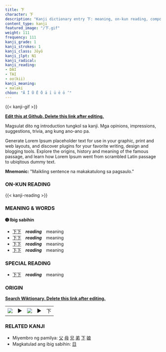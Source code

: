 ```yaml
---
title: 下
character: 下
description: "Kanji dictionary entry 下: meaning, on-kun reading, compounds, origin, related kanji"
content_type: kanji
featured_image: "/下.gif"
weight: 111
frequency: 111
kanji_grade: 1
kanji_strokes: 1
kanji_class: Jōyō
kanji_jlpt: N1
kanji_radical: 
kanji_reading: 
- DAI
- TAI
- oo(kii)
kanji_meaning:
- malaki
chōon: "Ā Ī Ū Ē Ō ā ī ū ē ō ’"
---
```

[//]: # (Don't edit the line below. Kanji animated GIF code is automatically generated.)
{{< kanji-gif >}}

[//]: # (Edit below this line.)

**[Edit this at Github. Delete this link after editing.](https://github.com/tim0g/tim/tree/main/content/kanji/下/index.md)**

Magsulat dito ng introduction tungkol sa kanji. Mga opinions, impressions, suggestions, trivia, ang kung ano-ano pa.

Generate Lorem Ipsum placeholder text for use in your graphic, print and web layouts, and discover plugins for your favorite writing, design and blogging tools. Explore the origins, history and meaning of the famous passage, and learn how Lorem Ipsum went from scrambled Latin passage to ubiqitous dummy text.
 
**Mnemonic:** "Maikling sentence na makakatulong sa pagsaulo."

### ON-KUN READING

[//]: # (Don't edit the line below. ON-KUN READING code is automatically generated.)
{{< kanji-reading >}}

### MEANING & WORDS

#### ➊ **Ibig sabihin**
  - [下](../下)[下](../下)　***reading***　meaning
  - [下](../下)[下](../下)　***reading***　meaning
  - [下](../下)[下](../下)　***reading***　meaning
  - [下](../下)[下](../下)　***reading***　meaning

### SPECIAL READING
  - [下](../下)[下](../下)　***reading***　meaning

### ORIGIN

**[Search Wiktionary. Delete this link after editing.](https://wiktionary.org/wiki/下)**
<table class="kanji-table"><tr><td>
<img src="60px-下-bronze.svg.png">
</td><td>▶</td><td>
<img src="60px-下-oracle.svg.png">
</td><td>▶</td>
<td class="kanji-origin">下</td>
</tr></table>

### RELATED KANJI
- Miyembro ng pamilya: [父](../父) [母](../母) [兄](../兄) [弟](../弟) [下](../下) [娘](../娘)
- Magkatulad ang ibig sabihin: [日](../日)
